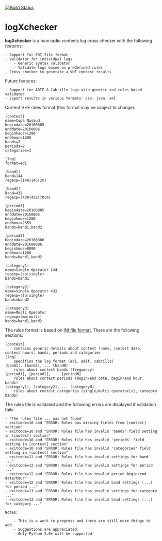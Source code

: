 [![Build Status](https://travis-ci.org/ciorceri/logXchecker.svg?branch=master)](https://travis-ci.org/ciorceri/logXchecker)



# logXchecker

**logXchecker** is a ham radio contests log cross checker with the following features:

    - Support for EDI file format
    - Validator for individual logs
        - Generic syntax validator
        - Validate logs based on predefined rules
    - Cross checker to generate a VHF contest results
Future features:

    - Support for ADIF & Cabrillo logs with generic and rules based validator
    - Export results in various formats: csv, json, xml
    
Current VHF rules format (this format may be subject to change):
```
[contest]
name=Cupa Nasaud
begindate=20160805
enddate=20160806
beginhour=1200
endhour=1200
bands=2
periods=2
categories=3

[log]
format=edi

[band1]
band=144
regexp=(144|145|2m)

[band2]
band=432
regexp=(430|432|70cm)

[period1]
begindate=20160805
enddate=20160805
beginhour=1200
endhour=2359
bands=band1,band2

[period2]
begindate=20160806
enddate=201608086
beginhour=0000
endhour=1200
bands=band1,band2

[category1]
name=Single Operator 144
regexp=(so|single)
bands=band1

[category2]
name=Single Operator 432
regexp=(so|single)
bands=band2

[category3]
name=Multi Operator
regexp=(mo|multi)
bands=band1,band2
```
The rules format is based on [INI file format](http://en.wikipedia.org/wiki/INI_file).
There are the following sections:

    [contest]
        contains generic details about contest (name, contest date, contest hours, bands, periods and categories
    [log]
        specifies the log format (edi, adif, cabrillo)
    [band1], [band2], ... [bandN]
        rules about contest bands (frequency)
    [period1], [period2], ... [periodN]
        rules about contest periods (begin/end date, begin/end hour, bands)
    [category1], [category2], ... [categoryN]
        rules about contest categories (single/multi operator[s], category bands) 

The rules file is validated and the following errors are displayed if validation fails:

    - 'The rules file ... was not found'
    - exitcode=10 and "ERROR: Rules has missing fields from [contest] section"
    - exitcode=10 and "ERROR: Rules file has invalid 'bands' field setting in [contest] section"
    - exitcode=10 and "ERROR: Rules file has invalid 'periods' field setting in [contest] section"
    - exitcode=10 and "ERROR: Rules file has invalid 'categories' field setting in [contest] section"
    - exitcode=11 and "ERROR: Rules file has invalid settings for band ..."
    - exitcode=12 and "ERROR: Rules file has invalid settings for period ..."
    - exitcode=12 and "ERROR: Rules file has invalid period begin/end date/hour"
    - exitcode=12 and "ERROR: Rules file has invalid band settings (...) for period ..."
    - exitcode=13 and "ERROR: Rules file has invalid settings for category ..."
    - exitcode=13 and "ERROR: Rules file has invalid band settings (...) for category ..."
````
Notes:

    - This is a work in progress and there are still more things to add.
    - Suggestions are appreciated.
    - Only Python 3.6+ will be supported.

